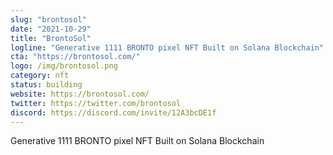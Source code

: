 ```yaml
---
slug: "brontosol"
date: "2021-10-29"
title: "BrontoSol"
logline: "Generative 1111 BRONTO pixel NFT Built on Solana Blockchain"
cta: "https://brontosol.com/"
logo: /img/brontosol.png
category: nft
status: building
website: https://brontosol.com/
twitter: https://twitter.com/brontosol
discord: https://discord.com/invite/12A3bcDE1f
---
```


Generative 1111 BRONTO pixel NFT Built on Solana Blockchain


